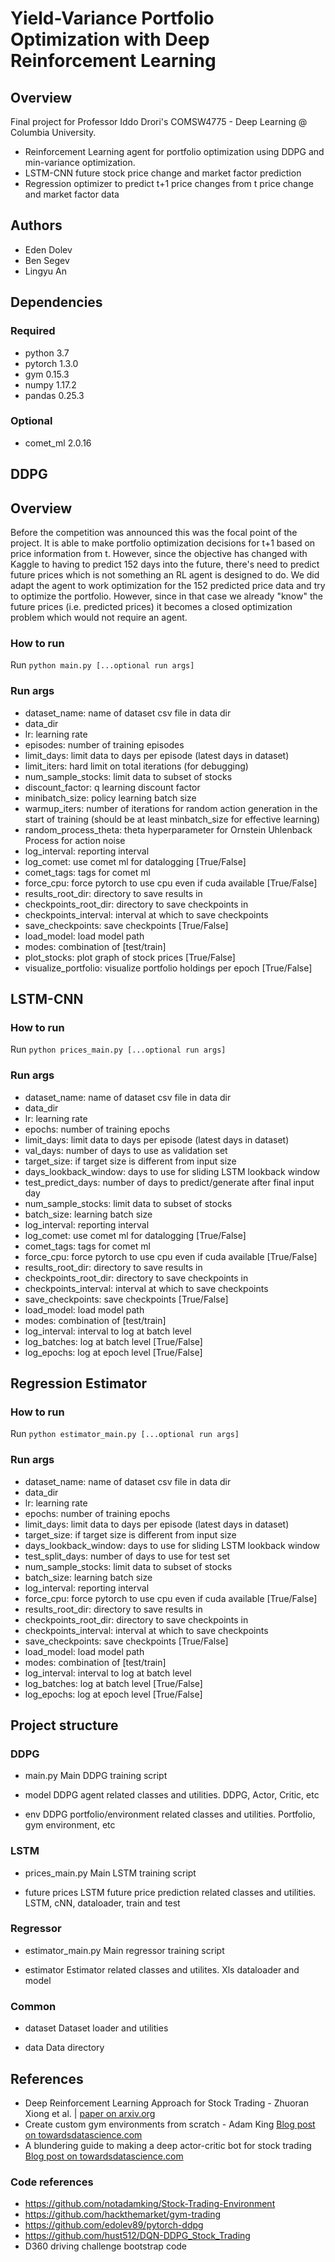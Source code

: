 # Yield-Variance Portfolio Optimization with Deep Reinforcement Learning

## Overview
Final project for Professor Iddo Drori's COMSW4775 - Deep Learning @ Columbia University.
- Reinforcement Learning agent for portfolio optimization using DDPG and min-variance optimization.
- LSTM-CNN future stock price change and market factor prediction
- Regression optimizer to predict t+1 price changes from t price change and market factor data 


## Authors
- Eden Dolev
- Ben Segev
- Lingyu An

## Dependencies
### Required
- python 3.7
- pytorch 1.3.0
- gym 0.15.3
- numpy 1.17.2
- pandas 0.25.3

### Optional
- comet_ml 2.0.16

## DDPG

## Overview
Before the competition was announced this was the focal point of the project. It is able to make portfolio optimization decisions for t+1 based on price information from t.
However, since the objective has changed with Kaggle to having to predict 152 days into the future, there's need to predict future prices which is not something an RL agent is designed to do.
We did adapt the agent to work optimization for the 152 predicted price data and try to optimize the portfolio. However, since in that case we already "know" the future prices (i.e. predicted prices) it becomes a closed optimization problem which would not require an agent. 

### How to run
Run `python main.py [...optional run args]`

### Run args
- dataset_name: name of dataset csv file in data dir
- data_dir
- lr: learning rate
- episodes: number of training episodes
- limit_days: limit data to days per episode (latest days in dataset)
- limit_iters: hard limit on total iterations (for debugging)
- num_sample_stocks: limit data to subset of stocks
- discount_factor: q learning discount factor
- minibatch_size: policy learning batch size
- warmup_iters: number of iterations for random action generation in the start of training (should be at least minbatch_size for effective learning)
- random_process_theta: theta hyperparameter for Ornstein Uhlenback Process for action noise
- log_interval: reporting interval
- log_comet: use comet ml for datalogging [True/False]
- comet_tags: tags for comet ml
- force_cpu: force pytorch to use cpu even if cuda available [True/False]
- results_root_dir: directory to save results in
- checkpoints_root_dir: directory to save checkpoints in
- checkpoints_interval: interval at which to save checkpoints
- save_checkpoints: save checkpoints [True/False]
- load_model: load model path
- modes: combination of [test/train]
- plot_stocks: plot graph of stock prices [True/False]
- visualize_portfolio: visualize portfolio holdings per epoch [True/False]


## LSTM-CNN

### How to run
Run `python prices_main.py [...optional run args]`

### Run args
- dataset_name: name of dataset csv file in data dir
- data_dir
- lr: learning rate
- epochs: number of training epochs
- limit_days: limit data to days per episode (latest days in dataset)
- val_days: number of days to use as validation set
- target_size: if target size is different from input size
- days_lookback_window: days to use for sliding LSTM lookback window
- test_predict_days: number of days to predict/generate after final input day
- num_sample_stocks: limit data to subset of stocks
- batch_size: learning batch size
- log_interval: reporting interval
- log_comet: use comet ml for datalogging [True/False]
- comet_tags: tags for comet ml
- force_cpu: force pytorch to use cpu even if cuda available [True/False]
- results_root_dir: directory to save results in
- checkpoints_root_dir: directory to save checkpoints in
- checkpoints_interval: interval at which to save checkpoints
- save_checkpoints: save checkpoints [True/False]
- load_model: load model path
- modes: combination of [test/train]
- log_interval: interval to log at batch level
- log_batches: log at batch level [True/False]
- log_epochs: log at epoch level [True/False]

## Regression Estimator

### How to run
Run `python estimator_main.py [...optional run args]`

### Run args
- dataset_name: name of dataset csv file in data dir
- data_dir
- lr: learning rate
- epochs: number of training epochs
- limit_days: limit data to days per episode (latest days in dataset)
- target_size: if target size is different from input size
- days_lookback_window: days to use for sliding LSTM lookback window
- test_split_days: number of days to use for test set
- num_sample_stocks: limit data to subset of stocks
- batch_size: learning batch size
- log_interval: reporting interval
- force_cpu: force pytorch to use cpu even if cuda available [True/False]
- results_root_dir: directory to save results in
- checkpoints_root_dir: directory to save checkpoints in
- checkpoints_interval: interval at which to save checkpoints
- save_checkpoints: save checkpoints [True/False]
- load_model: load model path
- modes: combination of [test/train]
- log_interval: interval to log at batch level
- log_batches: log at batch level [True/False]
- log_epochs: log at epoch level [True/False]

## Project structure

### DDPG
- main.py
Main DDPG training script

- model
DDPG agent related classes and utilities. DDPG, Actor, Critic, etc

- env
DDPG portfolio/environment related classes and utilities. Portfolio, gym environment, etc

### LSTM
- prices_main.py
Main LSTM training script

- future prices
LSTM future price prediction related classes and utilities. LSTM, cNN, dataloader, train and test

### Regressor
- estimator_main.py
Main regressor training script

- estimator
Estimator related classes and utilites. Xls dataloader and model

### Common

- dataset
Dataset loader and utilities

- data
Data directory

## References
- Deep Reinforcement Learning Approach for Stock Trading - Zhuoran Xiong et al. | [paper on arxiv.org](https://arxiv.org/pdf/1811.07522.pdf?fbclid=IwAR24YGM8Jv-855TIIJlKC268cfZqQoIMJQPAiljv_RfpdUVyITcuHaVv30k)
- Create custom gym environments from scratch - Adam King [Blog post on towardsdatascience.com](https://towardsdatascience.com/creating-a-custom-openai-gym-environment-for-stock-trading-be532be3910e)
- A blundering guide to making a deep actor-critic bot for stock trading [Blog post on towardsdatascience.com](https://towardsdatascience.com/a-blundering-guide-to-making-a-deep-actor-critic-bot-for-stock-trading-c3591f7e29c2)

### Code references
- https://github.com/notadamking/Stock-Trading-Environment
- https://github.com/hackthemarket/gym-trading
- https://github.com/edolev89/pytorch-ddpg
- https://github.com/hust512/DQN-DDPG_Stock_Trading
- D360 driving challenge bootstrap code 